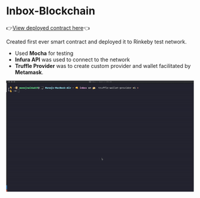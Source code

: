 # Inbox-Blockchain

👉[View deployed contract here](https://rinkeby.etherscan.io/address/0x7A0A4F247e925eaFAea5516c61a96c40a79288F4)👈

Created first ever smart contract and deployed it to Rinkeby test network.
* Used **Mocha** for testing
* **Infura API** was used to connect to the network
* **Truffle Provider** was to create custom provider and wallet facilitated by **Metamask**.

![Demo of contract deployment](inbox-contract.gif)